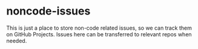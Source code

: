 # noncode-issues
This is just a place to store non-code related issues, so we can track them on GitHub Projects. Issues here can be transferred to relevant repos when needed.
